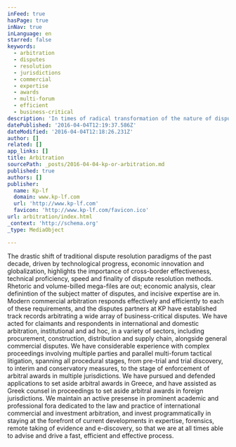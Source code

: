 ```yaml
---
inFeed: true
hasPage: true
inNav: true
inLanguage: en
starred: false
keywords:
  - arbitration
  - disputes
  - resolution
  - jurisdictions
  - commercial
  - expertise
  - awards
  - multi-forum
  - efficient
  - business-critical
description: 'In times of radical transformation of the nature of disputes, and the methods, techniques and environments for their resolution, arbitration is a rapidly evolving answer.'
datePublished: '2016-04-04T12:19:37.586Z'
dateModified: '2016-04-04T12:18:26.231Z'
author: []
related: []
app_links: []
title: Arbitration
sourcePath: _posts/2016-04-04-kp-or-arbitration.md
published: true
authors: []
publisher:
  name: Kp-lf
  domain: www.kp-lf.com
  url: 'http://www.kp-lf.com'
  favicon: 'http://www.kp-lf.com/favicon.ico'
url: arbitration/index.html
_context: 'http://schema.org'
_type: MediaObject

---
```

The drastic shift of traditional dispute resolution paradigms of the past decade, driven by technological progress, economic innovation and globalization, highlights the importance of cross-border effectiveness, technical proficiency, speed and finality of dispute resolution methods. Rhetoric and volume-billed mega-files are out; economic analysis, clear definintion of the subject matter of disputes, and incisive expertise are in.
Modern commercial arbitration responds effectively and efficiently to each of these requirements, and the disputes partners at KP have established track records arbitrating a wide array of business-critical disputes. We have acted for claimants and respondents in international and domestic arbitration, institutional and ad hoc, in a variety of sectors, including procurement, construction, distribution and supply chain, alongside general commercial disputes.
We have considerable experience with complex proceedings involving multiple parties and parallel multi-forum tactical litigation, spanning all procedural stages, from pre-trial and trial discovery, to interim and conservatory measures, to the stage of enforcement of arbitral awards in multiple jurisdictions.
We have pursued and defended applications to set aside arbitral awards in Greece, and have assisted as Greek counsel in proceedings to set aside arbitral awards in foreign jurisdictions. We maintain an active presense in prominent academic and professional fora dedicated to the law and practice of international commercial and investment arbitration, and invest programmatically in staying at the forefront of current developments in expertise, forensics, remote taking of evidence and e-discovery, so that we are at all times able to advise and drive a fast, efficient and effective process.